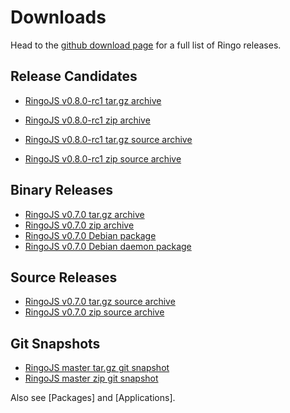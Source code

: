 # Downloads

Head to the [github download page](https://github.com/ringo/ringojs/downloads)
for a full list of Ringo releases.

## Release Candidates

 * [RingoJS v0.8.0-rc1 tar.gz archive](http://github.com/downloads/ringo/ringojs/ringojs-0.8-rc1.tar.gz)
 * [RingoJS v0.8.0-rc1 zip archive](http://github.com/downloads/ringo/ringojs/ringojs-0.8-rc1.zip)

 * [RingoJS v0.8.0-rc1 tar.gz source archive](http://github.com/ringo/ringojs/tarball/v0.8.0-rc1)
 * [RingoJS v0.8.0-rc1 zip source archive](http://github.com/ringo/ringojs/zipball/v0.8.0-rc1)

## Binary Releases

 * [RingoJS v0.7.0 tar.gz archive](http://github.com/downloads/ringo/ringojs/ringojs-0.7.tar.gz)
 * [RingoJS v0.7.0 zip archive](http://github.com/downloads/ringo/ringojs/ringojs-0.7.zip)
 * [RingoJS v0.7.0 Debian package](http://github.com/downloads/ringo/ringojs/ringojs_0.7-1_all.deb)
 * [RingoJS v0.7.0 Debian daemon package](http://github.com/downloads/ringo/ringojs/ringojs-daemon_0.7-1_all.deb)

## Source Releases

 * [RingoJS v0.7.0 tar.gz source archive](http://github.com/ringo/ringojs/tarball/v0.7.0)
 * [RingoJS v0.7.0 zip source archive](http://github.com/ringo/ringojs/zipball/v0.7.0)

## Git Snapshots

 * [RingoJS master tar.gz git snapshot](http://github.com/ringo/ringojs/tarball/master)
 * [RingoJS master zip git snapshot](http://github.com/ringo/ringojs/zipball/master)

Also see [Packages] and [Applications].
